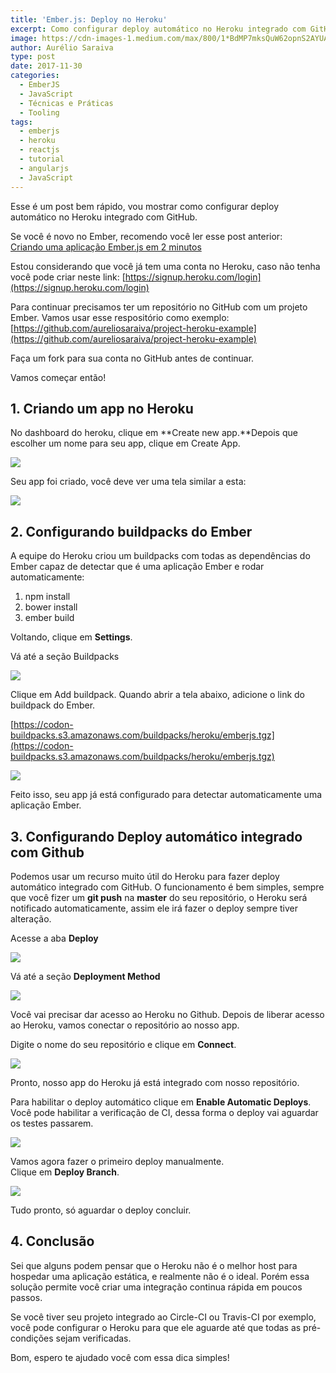 ```yaml
---
title: 'Ember.js: Deploy no Heroku'
excerpt: Como configurar deploy automático no Heroku integrado com GitHub.
image: https://cdn-images-1.medium.com/max/800/1*BdMP7mksQuW62opnS2AYUA.png
author: Aurélio Saraiva
type: post
date: 2017-11-30
categories:
  - EmberJS
  - JavaScript
  - Técnicas e Práticas
  - Tooling
tags:
  - emberjs
  - heroku
  - reactjs
  - tutorial
  - angularjs
  - JavaScript
---
```


Esse é um post bem rápido, vou mostrar como configurar deploy automático no
Heroku integrado com GitHub.

Se você é novo no Ember, recomendo você ler esse post anterior: <br> [Criando
uma aplicação Ember.js em 2 minutos](https://medium.com/@aureliosaraiva/criando-uma-aplicaÃ§Ã£o-ember-js-em-2-minutos-ec15f4c2036f)

Estou considerando que você já tem uma conta no Heroku, caso não tenha você pode
criar neste link:
[https://signup.heroku.com/login](https://signup.heroku.com/login)

Para continuar precisamos ter um repositório no GitHub com um projeto Ember.
Vamos usar esse respositório como exemplo:<br>
[https://github.com/aureliosaraiva/project-heroku-example](https://github.com/aureliosaraiva/project-heroku-example)

Faça um fork para sua conta no GitHub antes de continuar.

Vamos começar então!

## 1. Criando um app no Heroku

No dashboard do heroku, clique em **Create new app.**Depois que escolher um nome
para seu app, clique em Create App.

![](https://cdn-images-1.medium.com/max/800/1*E8H73Bn-hH08hliBe4kExA.png)

Seu app foi criado, você deve ver uma tela similar a esta:

![](https://cdn-images-1.medium.com/max/800/1*o5FpKHrNjPuIFQYo4qvtYA.png)

## 2. Configurando buildpacks do Ember

A equipe do Heroku criou um buildpacks com todas as dependências do Ember capaz
de detectar que é uma aplicação Ember e rodar automaticamente:

1.  npm install
1.  bower install
1.  ember build

Voltando, clique em **Settings**.

Vá até a seção Buildpacks

![](https://cdn-images-1.medium.com/max/800/1*PRMKrs-YoMHz3rOFX5pfbg.png)

Clique em Add buildpack. Quando abrir a tela abaixo, adicione o link do
buildpack do Ember.

[https://codon-buildpacks.s3.amazonaws.com/buildpacks/heroku/emberjs.tgz](https://codon-buildpacks.s3.amazonaws.com/buildpacks/heroku/emberjs.tgz)

![](https://cdn-images-1.medium.com/max/800/1*QXZfm5IVaFecdHcfBwZDfw.png)

Feito isso, seu app já está configurado para detectar automaticamente uma
aplicação Ember.

## 3. Configurando Deploy automático integrado com Github

Podemos usar um recurso muito útil do Heroku para fazer deploy automático
integrado com GitHub. O funcionamento é bem simples, sempre que você fizer um
**git push** na **master** do seu repositório, o Heroku será notificado
automaticamente, assim ele irá fazer o deploy sempre tiver alteração.

Acesse a aba **Deploy**

![](https://cdn-images-1.medium.com/max/800/1*o5FpKHrNjPuIFQYo4qvtYA.png)

Vá até a seção **Deployment Method**

![](https://cdn-images-1.medium.com/max/800/1*hhxgRE3bGRN_AgL8M0dtgA.png)

Você vai precisar dar acesso ao Heroku no Github. Depois de liberar acesso ao
Heroku, vamos conectar o repositório ao nosso app.

Digite o nome do seu repositório e clique em **Connect**.

![](https://cdn-images-1.medium.com/max/800/1*54G0RI_Y-QuEMBiBkiNIdg.png)

Pronto, nosso app do Heroku já está integrado com nosso repositório.

Para habilitar o deploy automático clique em **Enable Automatic Deploys**. Você
pode habilitar a verificação de CI, dessa forma o deploy vai aguardar os testes
passarem.

![](https://cdn-images-1.medium.com/max/800/1*r7j2Wj-Mqm5JZvjnXjHCIA.png)

Vamos agora fazer o primeiro deploy manualmente. <br> Clique em **Deploy
Branch**.

![](https://cdn-images-1.medium.com/max/800/1*KvgPvOewoXevb5w6aE1oUg.png)

Tudo pronto, só aguardar o deploy concluir.

## 4. Conclusão

Sei que alguns podem pensar que o Heroku não é o melhor host para hospedar uma
aplicação estática, e realmente não é o ideal. Porém essa solução permite você
criar uma integração continua rápida em poucos passos.

Se você tiver seu projeto integrado ao Circle-CI ou Travis-CI por exemplo, você
pode configurar o Heroku para que ele aguarde até que todas as pré-condições
sejam verificadas.

Bom, espero te ajudado você com essa dica simples!
